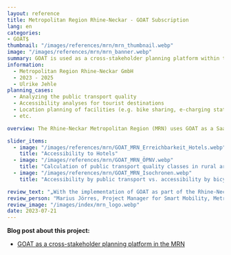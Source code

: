 ```yaml
---
layout: reference
title: Metropolitan Region Rhine-Neckar - GOAT Subscription
lang: en
categories:
- GOAT$
thumbnail: "/images/references/mrn/mrn_thumbnail.webp"
image: "/images/references/mrn/mrn_banner.webp"
summary: GOAT is used as a cross-stakeholder planning platform within the framework of the Smart Region project in the Rhine-Neckar metropolitan region.
information:
  - Metropolitan Region Rhine-Neckar GmbH
  - 2023 - 2025
  - Ulrike Jehle
planning_cases:
  - Analyzing the public transport quality
  - Accessibility analyses for tourist destinations
  - Location planning of facilities (e.g. bike sharing, e-charging stations)
  - etc.

overview: The Rhine-Neckar Metropolitan Region (MRN) uses GOAT as a SaaS subscription. The digital planning tool is used by various actors and institutions to deal with numerous planning issues around the topic of sustainable mobility in tourism. In addition to the standard functionalities, region-specific data is also implemented and further functionalities are developed according to the MRN's wishes.

slider_items:
  - image: "/images/references/mrn/GOAT_MRN_Erreichbarkeit_Hotels.webp"
    title: "Accessibility to Hotels"
  - image: "/images/references/mrn/GOAT_MRN_ÖPNV.webp"
    title: "Calculation of public transport quality classes in rural areas"
  - image: "/images/references/mrn/GOAT_MRN_Isochronen.webp"
    title: "Accessibility by public transport vs. accessibility by bicycle"

review_text: "„With the implementation of GOAT as part of the Rhine-Neckar Smart Region project, we are aiming for a transformative change in our transport infrastructure. The tool enables stronger connection and collaboration between different stakeholders in our region, contributing to an integrated and sustainable transport system.”"
review_person: "Marius Jörres, Project Manager for Smart Mobility, Metropolregion Rhein-Neckar GmbH"
review_image: "/images/index/mrn_logo.webp"
date: 2023-07-21
---
```


**Blog post about this project:**
- [GOAT as a cross-stakeholder planning platform in the MRN](../../posts/2023-08-07-mrn "Blogpost GOAT as a cross-stakeholder planning platform in the MRN")


